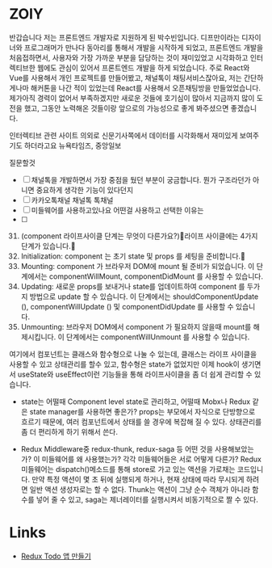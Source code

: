 # ZOIY

반갑습니다 저는 프론트엔드 개발자로 지원하게 된 박수빈입니다.
디프만이라는 디자이너와 프로그래머가 만나다 동아리를 통해서 개발을 시작하게 되었고,
프론트엔드 개발을 처음접하면서, 사용자와 가장 가까운 부분을 담당하는 것이 재미있었고 시각화하고 인터렉티브한 웹에도 관심이 있어서 프론트엔드 개발을 하게 되었습니다.
주로 React와 Vue를 사용해서 개인 프로젝트를 만들어봤고, 채널톡이 채팅서비스잖아요, 저는 간단하게나마 해커톤을 나간 적이 있었는데 React를 사용해서 오픈채팅방을 만들었었습니다.
제가아직 경력이 없어서 부족하겠지만 새로운 것들에 호기심이 많아서 지금까지 많이 도전을 했고, 그동안 노력해온 것들이랑 앞으로의 가능성으로 좋게 봐주셨으면 좋겠습니다.

인터렉티브 관련 사이트
의외로 신문기사쪽에서 데이터를 시각화해서 재미있게 보여주기도 하더라고요
뉴욕타임즈, 중앙일보



질문할것
- [ ] 채널톡을 개발하면서 가장 중점을 뒀던 부분이 궁금합니다. 뭔가 구조라던가 아니면 중요하게 생각한 기능이 있다던지
- [ ] 카카오톡채널 채널톡 톡채널 
- [ ] 미들웨어를 사용하고있나요 어떤걸 사용하고 선택한 이유는
- [ ] 


31. (component 라이프사이클 단계는 무엇이 다른가요?)라이프 사이클에는 4가지 단계가 있습니다.
32. Initialization: component 는 초기 state 및 props 를 세팅을 준비합니다.
33. Mounting: component 가 브라우저 DOM에 mount 될 준비가 되었습니다. 이 단계에서는 componentWillMount, componentDidMount 를 사용할 수 있습니다.
34. Updating: 새로운 props를 보내거나 state를 업데이트하여 component 를 두가지 방법으로 update 할 수 있습니다. 이 단계에서는 shouldComponentUpdate (), componentWillUpdate () 및 componentDidUpdate 를 사용할 수 있습니다.
35. Unmounting: 브라우저 DOM에서 component 가 필요하지 않을때 mount를 해제시킵니다. 이 단계에서는 componentWillUnmount 를 사용할 수 있습니다.

여기에서 컴포넌트는 클래스와 함수형으로 나눌 수 있는데,
클래스는 라이프 사이클을 사용할 수 있고 상태관리를 할수 있고, 함수형은 state가 없었지만 이제 hook이 생기면서 useState와 useEffect이런 기능들을 통해 라이프사이클을 좀 더 쉽게 관리할 수 있습니다.

- state는 어떨때 Component level state로 관리하고, 어떨때 Mobx나 Redux 같은 state manager를 사용하면 좋은가?
    props는 부모에서 자식으로 단방향으로 흐르기 때문에, 여러 컴포넌트에서 상태를 쓸 경우에 복잡해 질 수 있다. 상태관리를 좀 더 편리하게 하기 위해서 쓴다.

- Redux Middleware중 redux-thunk, redux-saga 등 어떤 것을 사용해보았는가? 이 미들웨어를 왜 사용했는가? 각각 미들웨어들은 서로 어떻게 다른가?
    Redux 미들웨어는 dispatch()메소드를 통해 store로 가고 있는 액션을 가로채는 코드입니다. 만약 특정 액션이 몇 초 뒤에 실행되게 하거나, 현재 상태에 따라 무시되게 하려면 일반 액션 생성자로는 할 수 없다.
    Thunk는 액션이 그냥 순수 객체가 아니라 함수를 넣어 줄 수 있고, saga는 제너레이터를 실행시켜서 비동기적으로 짤 수 있다.

# Links

- [Redux Todo 앱 만들기](https://lunit.gitbook.io/redux-in-korean/basics)
